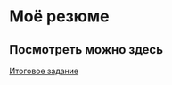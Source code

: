 # Моё резюме

## Посмотреть можно здесь

[Итоговое задание](https://kubanych22.github.io/result-school-resume/)
